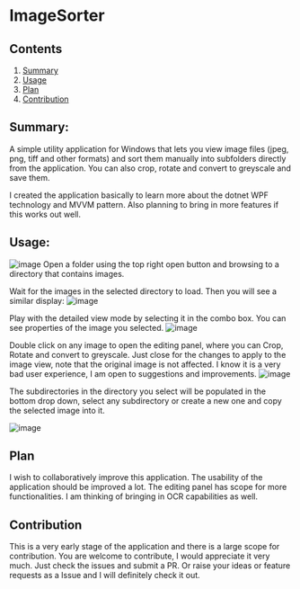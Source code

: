 # ImageSorter
## Contents
1. [Summary](#summary) 
2. [Usage](#usage)
3. [Plan](#plan)
4. [Contribution](#contribution)

## Summary:
A simple utility application for Windows that lets you view image files (jpeg, png, tiff and other formats) and sort them manually into subfolders directly from the application. You can also crop, rotate and convert to greyscale and save them.

I created the application basically to learn more about the dotnet WPF technology and MVVM pattern. 
Also planning to bring in more features if this works out well.

## Usage:
![image](https://user-images.githubusercontent.com/16662695/215321123-aaeb0699-5db3-4680-813e-965330870104.png)
Open a folder using the top right open button and browsing to a directory that contains images.


Wait for the images in the selected directory to load. Then you will see a similar display:
![image](https://user-images.githubusercontent.com/16662695/215321559-88a3f059-ecc3-4b1a-984a-95fae68b8f95.png)


Play with the detailed view mode by selecting it in the combo box. You can see properties of the image you selected.
![image](https://user-images.githubusercontent.com/16662695/215321621-def527f3-e1a2-4778-aa78-b08af3e8d989.png)


Double click on any image to open the editing panel, where you can Crop, Rotate and convert to greyscale. Just close for the changes to apply to the image view, note that the original image is not affected. I know it is a very bad user experience, I am open to suggestions and improvements.
![image](https://user-images.githubusercontent.com/16662695/215321950-22ef25fc-b941-4fcf-bfe8-d9ea261a987e.png)


The subdirectories in the directory you select will be populated in the bottom drop down, select any subdirectory or create a new one and copy the selected image into it.

![image](https://user-images.githubusercontent.com/16662695/215321708-73974da3-6cf9-46a4-a600-5f16b21318ff.png)

## Plan
I wish to collaboratively improve this application. The usability of the application should be improved a lot. The editing panel has scope for more functionalities. I am thinking of bringing in OCR capabilities as well.

## Contribution
This is a very early stage of the application and there is a large scope for contribution. You are welcome to contribute, I would appreciate it very much. 
Just check the issues and submit a PR. Or raise your ideas or feature requests as a Issue and I will definitely check it out.

